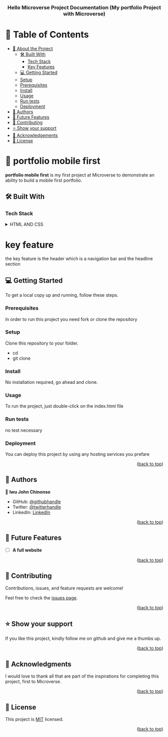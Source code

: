 <a name="readme-top"></a>

<div align="center">

  <h3><b>Hello Microverse Project Documentation (My portfolio Project with Microverse)</b></h3>

</div>

<!-- TABLE OF CONTENTS -->

# 📗 Table of Contents

- [📖 About the Project](#about-project)
  - [🛠 Built With](#built-with)
    - [Tech Stack](#tech-stack)
    - [Key Features](#key-features)
  - [💻 Getting Started](#getting-started)
  - [Setup](#setup)
  - [Prerequisites](#prerequisites)
  - [Install](#install)
  - [Usage](#usage)
  - [Run tests](#run-tests)
  - [Deployment](#triangular_flag_on_post-deployment)
- [👥 Authors](#authors)
- [🔭 Future Features](#future-features)
- [🤝 Contributing](#contributing)
- [⭐️ Show your support](#support)
- [🙏 Acknowledgements](#acknowledgements)
- [📝 License](#license)

<!-- PROJECT DESCRIPTION -->

# 📖 portfolio mobile first <a name="about-project"></a>

**portfolio mobile first** is my first project at Microverse to demonstrate an ability to build a mobile first portfolio.

## 🛠 Built With <a name="built-with"></a>

### Tech Stack <a name="tech-stack"></a>


<details>
  <summary>HTML AND CSS</summary>
  
</details>

# key feature
the key feature is the header which is a navigation bar and the headline section 


<!-- GETTING STARTED -->

## 💻 Getting Started <a name="getting-started"></a>


To get a local copy up and running, follow these steps.

### Prerequisites

In order to run this project you need fork or clone the repository


### Setup

Clone this repository to your folder.
+ cd <folder-url>
+ git clone <repository-url>


### Install

No installation required, go ahead and clone.


### Usage

To run the project, just double-click on the index.html file


### Run tests

no test necessary


### Deployment

You can deploy this project by using any hosting services you prefare



<p align="right">(<a href="#readme-top">back to top</a>)</p>

<!-- AUTHORS -->

## 👥 Authors <a name="authors"></a>


👤 **Iwu John Chinonso**

- GitHub: [@githubhandle](https://github.com/maths29)
- Twitter: [@twitterhandle](https://twitter.com/maths29)
- LinkedIn: [LinkedIn](https://linkedin.com/in/iwu-john)


<p align="right">(<a href="#readme-top">back to top</a>)</p>

<!-- FUTURE FEATURES -->

## 🔭 Future Features <a name="future-features"></a>

- [ ] **A full website**

<p align="right">(<a href="#readme-top">back to top</a>)</p>



<!-- CONTRIBUTING -->

## 🤝 Contributing <a name="contributing"></a>

Contributions, issues, and feature requests are welcome!

Feel free to check the [issues page](../../issues/).

<p align="right">(<a href="#readme-top">back to top</a>)</p>

<!-- SUPPORT -->

## ⭐️ Show your support <a name="support"></a>


If you like this project, kindly follow me on github and give me a thumbs up.

<p align="right">(<a href="#readme-top">back to top</a>)</p>

<!-- ACKNOWLEDGEMENTS -->

## 🙏 Acknowledgments <a name="acknowledgements"></a>


I would love to thank all that are part of the inspirations for completing this project, first to Microverse.

<p align="right">(<a href="#readme-top">back to top</a>)</p>


<!-- LICENSE -->

## 📝 License <a name="license"></a>

This project is [MIT](./MIT.md) licensed.

<p align="right">(<a href="#readme-top">back to top</a>)</p>